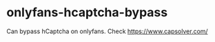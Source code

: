 # onlyfans-hcaptcha-bypass
Can bypass hCaptcha on onlyfans. Check https://www.capsolver.com/ 












































                             